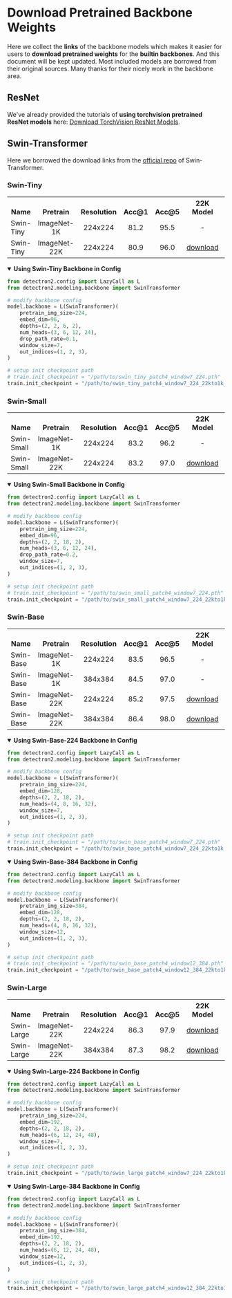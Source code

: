# Download Pretrained Backbone Weights

Here we collect the **links** of the backbone models which makes it easier for users to **download pretrained weights** for the **builtin backbones**. And this document will be kept updated. Most included models are borrowed from their original sources. Many thanks for their nicely work in the backbone area.

## ResNet
We've already provided the tutorials of **using torchvision pretrained ResNet models** here: [Download TorchVision ResNet Models](https://detrex.readthedocs.io/en/latest/tutorials/Converters.html#download-pretrained-weights).

## Swin-Transformer
Here we borrowed the download links from the [official repo](https://github.com/microsoft/Swin-Transformer#main-results-on-imagenet-with-pretrained-models) of Swin-Transformer.

### Swin-Tiny
<table class="docutils"><tbody>
<!-- START TABLE -->
<!-- TABLE HEADER -->
<th valign="bottom">Name</th>
<th valign="bottom">Pretrain</th>
<th valign="bottom">Resolution</th>
<th valign="bottom">Acc@1</th>
<th valign="bottom">Acc@5</th>
<th valign="bottom">22K Model</th>
<th valign="bottom">1K Model</th>
<!-- TABLE BODY -->
 <tr><td align="left"> Swin-Tiny </td>
<td align="center">ImageNet-1K</td>
<td align="center">224x224</td>
<td align="center">81.2</td>
<td align="center">95.5</td>
<td align="center"> - </td>
<td align="center"> <a href="https://github.com/SwinTransformer/storage/releases/download/v1.0.0/swin_tiny_patch4_window7_224.pth">download</a> </td>
</tr>
 <tr><td align="left"> Swin-Tiny </td>
<td align="center">ImageNet-22K</td>
<td align="center">224x224</td>
<td align="center">80.9</td>
<td align="center">96.0</td>
<td align="center"> <a href="https://github.com/SwinTransformer/storage/releases/download/v1.0.8/swin_tiny_patch4_window7_224_22k.pth">download</a> </td>
<td align="center"> <a href="https://github.com/SwinTransformer/storage/releases/download/v1.0.8/swin_tiny_patch4_window7_224_22kto1k_finetune.pth"> download </a> </td>
</tr>
</tbody></table>

<details open>
<summary> <b> Using Swin-Tiny Backbone in Config </b> </summary>

```python
from detectron2.config import LazyCall as L
from detectron2.modeling.backbone import SwinTransformer

# modify backbone config
model.backbone = L(SwinTransformer)(
    pretrain_img_size=224,
    embed_dim=96,
    depths=(2, 2, 6, 2),
    num_heads=(3, 6, 12, 24),
    drop_path_rate=0.1,
    window_size=7,
    out_indices=(1, 2, 3),
)

# setup init checkpoint path
# train.init_checkpoint = "/path/to/swin_tiny_patch4_window7_224.pth"
train.init_checkpoint = "/path/to/swin_tiny_patch4_window7_224_22kto1k_finetune.pth"
```

</details>

### Swin-Small
<table class="docutils"><tbody>
<!-- START TABLE -->
<!-- TABLE HEADER -->
<th valign="bottom">Name</th>
<th valign="bottom">Pretrain</th>
<th valign="bottom">Resolution</th>
<th valign="bottom">Acc@1</th>
<th valign="bottom">Acc@5</th>
<th valign="bottom">22K Model</th>
<th valign="bottom">1K Model</th>
<!-- TABLE BODY -->
 <tr><td align="left"> Swin-Small </td>
<td align="center">ImageNet-1K</td>
<td align="center">224x224</td>
<td align="center">83.2</td>
<td align="center">96.2</td>
<td align="center"> - </td>
<td align="center"> <a href="https://github.com/SwinTransformer/storage/releases/download/v1.0.0/swin_small_patch4_window7_224.pth">download</a> </td>
</tr>
 <tr><td align="left"> Swin-Small </td>
<td align="center">ImageNet-22K</td>
<td align="center">224x224</td>
<td align="center">83.2</td>
<td align="center">97.0</td>
<td align="center"> <a href="https://github.com/SwinTransformer/storage/releases/download/v1.0.8/swin_small_patch4_window7_224_22k.pth">download</a> </td>
<td align="center"> <a href="https://github.com/SwinTransformer/storage/releases/download/v1.0.8/swin_small_patch4_window7_224_22kto1k_finetune.pth"> download </a> </td>
</tr>
</tbody></table>

<details open>
<summary> <b> Using Swin-Small Backbone in Config </b> </summary>

```python
from detectron2.config import LazyCall as L
from detectron2.modeling.backbone import SwinTransformer

# modify backbone config
model.backbone = L(SwinTransformer)(
    pretrain_img_size=224,
    embed_dim=96,
    depths=(2, 2, 18, 2),
    num_heads=(3, 6, 12, 24),
    drop_path_rate=0.2,
    window_size=7,
    out_indices=(1, 2, 3),
)

# setup init checkpoint path
# train.init_checkpoint = "/path/to/swin_small_patch4_window7_224.pth"
train.init_checkpoint = "/path/to/swin_small_patch4_window7_224_22kto1k_finetune.pth"
```

</details>

### Swin-Base
<table class="docutils"><tbody>
<!-- START TABLE -->
<!-- TABLE HEADER -->
<th valign="bottom">Name</th>
<th valign="bottom">Pretrain</th>
<th valign="bottom">Resolution</th>
<th valign="bottom">Acc@1</th>
<th valign="bottom">Acc@5</th>
<th valign="bottom">22K Model</th>
<th valign="bottom">1K Model</th>
<!-- TABLE BODY -->
 <tr><td align="left"> Swin-Base </td>
<td align="center">ImageNet-1K</td>
<td align="center">224x224</td>
<td align="center">83.5</td>
<td align="center">96.5</td>
<td align="center"> - </td>
<td align="center"> <a href="https://github.com/SwinTransformer/storage/releases/download/v1.0.0/swin_base_patch4_window7_224.pth">download</a> </td>
</tr>
 <tr><td align="left"> Swin-Base </td>
<td align="center">ImageNet-1K</td>
<td align="center">384x384</td>
<td align="center">84.5</td>
<td align="center">97.0</td>
<td align="center"> - </td>
<td align="center"> <a href="https://github.com/SwinTransformer/storage/releases/download/v1.0.0/swin_base_patch4_window12_384.pth">download</a> </td>
</tr>
 <tr><td align="left"> Swin-Base </td>
<td align="center">ImageNet-22K</td>
<td align="center">224x224</td>
<td align="center">85.2</td>
<td align="center">97.5</td>
<td align="center"> <a href="https://github.com/SwinTransformer/storage/releases/download/v1.0.0/swin_base_patch4_window7_224_22k.pth">download</a> </td>
<td align="center"> <a href="https://github.com/SwinTransformer/storage/releases/download/v1.0.0/swin_base_patch4_window7_224_22kto1k.pth"> download </a> </td>
</tr>
 <tr><td align="left"> Swin-Base </td>
<td align="center">ImageNet-22K</td>
<td align="center">384x384</td>
<td align="center">86.4</td>
<td align="center">98.0</td>
<td align="center"> <a href="https://github.com/SwinTransformer/storage/releases/download/v1.0.0/swin_base_patch4_window12_384_22k.pth">download</a> </td>
<td align="center"> <a href="https://github.com/SwinTransformer/storage/releases/download/v1.0.0/swin_base_patch4_window12_384_22kto1k.pth"> download </a> </td>
</tr>
</tbody></table>

<details open>
<summary> <b> Using Swin-Base-224 Backbone in Config </b> </summary>

```python
from detectron2.config import LazyCall as L
from detectron2.modeling.backbone import SwinTransformer

# modify backbone config
model.backbone = L(SwinTransformer)(
    pretrain_img_size=224,
    embed_dim=128,
    depths=(2, 2, 18, 2),
    num_heads=(4, 8, 16, 32),
    window_size=7,
    out_indices=(1, 2, 3),
)

# setup init checkpoint path
# train.init_checkpoint = "/path/to/swin_base_patch4_window7_224.pth"
train.init_checkpoint = "/path/to/swin_base_patch4_window7_224_22kto1k.pth"
```

<details open>
<summary> <b> Using Swin-Base-384 Backbone in Config </b> </summary>

```python
from detectron2.config import LazyCall as L
from detectron2.modeling.backbone import SwinTransformer

# modify backbone config
model.backbone = L(SwinTransformer)(
    pretrain_img_size=384,
    embed_dim=128,
    depths=(2, 2, 18, 2),
    num_heads=(4, 8, 16, 32),
    window_size=12,
    out_indices=(1, 2, 3),
)

# setup init checkpoint path
# train.init_checkpoint = "/path/to/swin_base_patch4_window12_384.pth"
train.init_checkpoint = "/path/to/swin_base_patch4_window12_384_22kto1k.pth"
```

</details>

### Swin-Large
<table class="docutils"><tbody>
<!-- START TABLE -->
<!-- TABLE HEADER -->
<th valign="bottom">Name</th>
<th valign="bottom">Pretrain</th>
<th valign="bottom">Resolution</th>
<th valign="bottom">Acc@1</th>
<th valign="bottom">Acc@5</th>
<th valign="bottom">22K Model</th>
<th valign="bottom">1K Model</th>
<!-- TABLE BODY -->
 <tr><td align="left"> Swin-Large </td>
<td align="center">ImageNet-22K</td>
<td align="center">224x224</td>
<td align="center">86.3</td>
<td align="center">97.9</td>
<td align="center"> <a href="https://github.com/SwinTransformer/storage/releases/download/v1.0.0/swin_large_patch4_window7_224_22k.pth">download</a> </td>
<td align="center"> <a href="https://github.com/SwinTransformer/storage/releases/download/v1.0.0/swin_large_patch4_window7_224_22kto1k.pth">download</a> </td>
</tr>
 <tr><td align="left"> Swin-Large </td>
<td align="center">ImageNet-22K</td>
<td align="center">384x384</td>
<td align="center">87.3</td>
<td align="center">98.2</td>
<td align="center"> <a href="https://github.com/SwinTransformer/storage/releases/download/v1.0.0/swin_large_patch4_window12_384_22k.pth">download</a> </td>
<td align="center"> <a href="https://github.com/SwinTransformer/storage/releases/download/v1.0.0/swin_large_patch4_window12_384_22kto1k.pth"> download </a> </td>
</tr>
</tbody></table>

<details open>
<summary> <b> Using Swin-Large-224 Backbone in Config </b> </summary>

```python
from detectron2.config import LazyCall as L
from detectron2.modeling.backbone import SwinTransformer

# modify backbone config
model.backbone = L(SwinTransformer)(
    pretrain_img_size=224,
    embed_dim=192,
    depths=(2, 2, 18, 2),
    num_heads=(6, 12, 24, 48),
    window_size=7,
    out_indices=(1, 2, 3),
)

# setup init checkpoint path
train.init_checkpoint = "/path/to/swin_large_patch4_window7_224_22kto1k.pth"
```

</details>

<details open>
<summary> <b> Using Swin-Large-384 Backbone in Config </b> </summary>

```python
from detectron2.config import LazyCall as L
from detectron2.modeling.backbone import SwinTransformer

# modify backbone config
model.backbone = L(SwinTransformer)(
    pretrain_img_size=384,
    embed_dim=192,
    depths=(2, 2, 18, 2),
    num_heads=(6, 12, 24, 48),
    window_size=12,
    out_indices=(1, 2, 3),
)

# setup init checkpoint path
train.init_checkpoint = "/path/to/swin_large_patch4_window12_384_22kto1k.pth"
```
</details>
